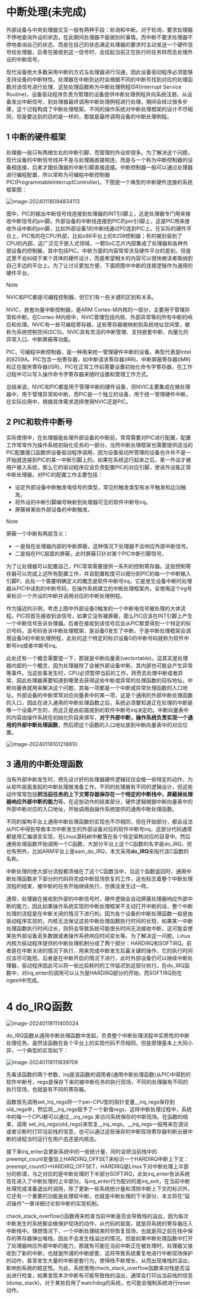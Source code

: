 # 中断处理(未完成)

外部设备与中央处理器交互一般有两种手段：轮询和中断。对于轮询，要求处理器不停地查询外设的状态，在此期间处理器不能做别的事情。而中断不要求处理器不停地查询自己的状态，而是在自己的状态满足处理器的要求时主动发送一个硬件信号给处理器，后者在接收到这一信号时，会挂起当前正在执行的任务转而去处理外设的中断信号。

现代设备绝大多数采用中断的方式与处理器进行沟通，因此设备驱动程序必须能够支持设备的中断特性。处理器在中断到达时会根据不同的中断号找到对应的处理函数对该信号进行处理，这些处理函数称为中断处理例程ISR(Interrupt Service Routine)，设备驱动程序负责为管理的设备提供中断处理例程并向系统注册。从设备发出中断信号，到处理器最终调用中断处理例程进行处理，期间会经过很多步骤，这个过程构成了中断处理框架。不同的操作系统对中断处理框架的设计不尽相同，但是要达到的目的是一样的，那就是最终调用设备的中断处理例程。

## 1 中断的硬件框架

处理器一般只有两根左右的中断引脚，而管理的外设却很多。为了解决这个问题，现代设备的中断信号线并不是与处理器直接相连，而是与一个称为中断控制器的设备相连接，后者才跟处理器的中断引脚直接连接。中断控制器一般可以通过处理器进行编程配置，所以常称为可编程中断控制器PIC(ProgrammableInterruptController)。下图是一个典型的中断硬件连接的系统框架图：

![image-20240118094834113](figures/image-20240118094834113.png)

图中，PIC的输出中断信号线连接到处理器的INT引I脚上，这是处理器专门用来接收中断信号的pin脚。外部设备的中断线连接到PIC的pin引I脚上，这是PIC用来接收外设中断的pin脚，比如外部设备1的中断线通过P0连到PIC上。在实际的硬件平台上，PIC有的在CPU外部，比如x86平台上的8259控制器；有的被封装到了CPU的内部，这广泛见于嵌入式领域，一颗SoC芯片内部集成了处理器和各种外部设备的控制器，其中包括PIC。中断方面的内容常常涉及硬件平台的差别，但是这里不会纠结于某个具体的硬件设计，而是希望相关的内容可以很快被读者吸纳到自己手边的平台上。为了让讨论更加方便，下面把图中中断的连接逻辑作为通用的硬件平台。

> [!NOTE]
>
> NVIC和PIC都是可编程控制器，但它们有一些关键的区别和关系。
>
> NVIC，嵌套向量中断控制器，是ARM Cortex-M内核的一部分，主要用于管理异常和中断。在Cortex-M内核中，NVIC管理包括内核、外部异常等的所有中断的响应和处理。NVIC有一些可编程寄存器，这些寄存器被映射到系统地址空间里，被称为系统控制空间(SCS)。NVIC具有灵活的中断管理、支持嵌套中断、向量化的异常入口、中断屏蔽等功能。
>
> PIC，可编程中断控制器，是一种用来统一管理硬件中断的设备。典型代表是Intel的8259A。PIC包含一些寄存器，如中断请求寄存器(IRR)、中断屏蔽寄存器(IMR)和正在服务寄存器(ISR)。PIC在正常工作前需要设置初始化命令字寄存器，在工作过程中可以写入操作命令字寄存器来随时设置和管理工作方式。
>
> 总结来说，NVIC和PIC都是用于管理中断的硬件设备，但NVIC主要集成在微处理器中，用于管理异常和中断，而PIC是一个独立的设备，用于统一管理硬件中断。在实际应用中，根据具体需求选择使用NVIC还是PIC。

## 2 PIC和软件中断号

实际使用中，在处理器能处理外部设备的中断前，常常需要对PIC进行配置，配置工作常常作为操作系统初始化任务的一部分。当然中断处理框架也需要提供适当的PIC配置接口函数供设备驱动程序调用，因为设备驱动所管理的设备也许并不是一开始就连接到PIC的某一中断引脚上的。如果在系统运行起来之后，某一外设才被用户接入系统，那么它的驱动程序应该负责配置PIC的对应引脚，使该外设能正常中断处理器。对PIC的配置工作主要包括：

- 设定外部设备中断触发电信号的类型，常见的触发类型有水平触发和边沿触发。
- 将外设的中断引脚编号映射到处理器可见的软件中断号irq。
- 屏蔽掉某些外部设备的中断触发。

> [!NOTE]
>
> 屏蔽一个中断有两层含义：
>
> - 一是指在处理器内部的中断屏蔽，这种情况下处理器不会响应外部中断信号。
> - 二是指在PIC层面的屏蔽，此时屏蔽只针对某个PIC中断引脚信号。

为了让处理器可以配置自己，PIC常常需要提供一系列的控制寄存器。这些控制寄存器可以完成上述所有配置工作，并且配置粒度可以细分到PIC的每一个中断输入引脚P。此处一个需要明确定义的概念是软件中断号irq，它是发生设备中断时处理器从PIC中读到的中断号码，在操作系统建立的中断处理框架内，会使用这个irg号来标识一个外设的中断并调用对应的中断处理例程。

作为描述的示例，考虑上图中外部设备0触发的一个中断电信号被处理的大体流程。PIC将首先接收到该信号，如果它没有被屏蔽，那么PIC应该在INT引脚上产生一个中断信号告诉处理器。后者在接收到该信号后会从PIC那里得到一个特定的标识号码，该号码告诉中断处理框架，是设备0发生了中断。于是中断处理框架会调用设备0的中断处理例程，此处的这个特定的标识设备0的中断号码就称为软件中断号irq或者中断号irq。

此处还有一个概念需要提一下，那就是中断向量表(vectortable)。这其实是处理器内部的一个概念，因为处理器除了会被外部设备中断，其内部也可能会产生异常等事件。当这些事发生时，CPU必须暂停当前的工作，转而去处理中断或者异常，因此处理器需要知道到哪里去获得这些中断或异常的处理函数的目标地址。中断向量表就用来解决这个问题，其每一项都是一个中断或异常处理函数的入口地址。外部设备的中断常常对应向量表中的某一项，这是个通用的外部中断处理函数的入口，因此在进入通用的中断处理函数之后，系统必须要知道正在处理的中断是哪一个设备产生的，而这正是由前面提到的软件中断号irq决定的。中断向量表中的内容由操作系统在初始化阶段来填写，**对于外部中断，操作系统负责实现一个通用的外部中断处理函数**，然后把这个函数的入口地址放到中断向量表中的对应位置。

![image-20240118101218810](figures/image-20240118101218810.png)

## 3 通用的中断处理函数

当有外部中断发生时，预先设计好的处理器硬件逻辑往往会做一些特定的动作，为从软件层面发起的中断处理做准备工作。不同的处理器有不同的逻辑设计，但这些动作常常包括**把当前任务的上下文寄存器保存在一个特定的中断栈中，屏蔽掉处理器响应外部中断的能力**等。在这些动作的结束部分，硬件逻辑根据中断向量表中的外部中断对应的入口地址，开始调用由操作系统提供的通用中断处理函数。

不同的架构平台上通用中断处理函数的实现也不尽相同，但在开始部分，都会设法从PIC中得到导致本次中断发生的外部设备对应的软件中断号irq，这部分代码通常都是用汇编语言实现，在Linux源码树中散落在各个特定架构对应的目录中。然后通用处理函数开始调用一个C函数，大部分平台上这个C函数的名字是do_IRQ，但也有例外，比如ARM平台上是asm_do_IRQ，本文采用**do_IRQ**来指代该C函数的名称。

中断处理的绝大部分流程都浓缩在了这个C函数当中，当这个函数返回时，通用中断处理函数余下部分的代码将完成中断现场恢复的工作，这也标志着整个中断处理流程的结束，被中断的任务开始继续执行，仿佛没发生过一样。

通常，处理器在接收到外部的中断信号时，硬件逻辑会自动屏蔽处理器响应外部中断的能力，因此如果操作系统实现的中断处理框架不主动打开中断的话，整个中断处理的流程是在中断关闭的情况下进行的。因为各个设备的中断处理函数一般是由驱动程序实现的，内核无法保证这些中断处理函数执行时间的长短，如果某一中断处理函数执行时间过长，则将会导致系统可能很长时间无法接收中断，这可能会使某些外部设备丢失数据或者操作系统响应时间变长等。为了解决这一问题，Linux内核为驱动程序提供的中断处理机制分成了两个部分：HARDIRQ和SOFTIRQ。前者是在中断关闭的情况下执行，用来完成中断发生后最关键的操作，它的执行时间应该尽可能短。后者是在中断开启的情况下进行，此时外部设备仍可以继续中断处理器，驱动程序因此可以将一些比较耗时的工作延迟到这部分执行。在do_IRQ函数中，对irq_enter的调用可以认为是HARDIRQ部分的开始，而SOFTIRQ则在irgexit中完成。

# 4 do_IRQ函数

![image-20240118111405024](figures/image-20240118111405024.png)

do_IRQ函数从通用中断处理函数中发起，负责整个中断处理流程中实质性的中断处理任务。虽然该函数在各个平台上的实现代码不尽相同，但是原理基本上大同小异，一个典型的实现如下：

![image-20240118111839708](figures/image-20240118111839708.png)

先看该函数的两个参数，irq是该函数的调用者(通用中断处理函数)从PIC中得到的软件中断号，regs是保存下来的被中断任务的执行现场，不同的处理器有不同的执行现场，也就是有不同的寄存器。

函数首先调用set_irq_regs将一个per-CPU型的指针变量\_\_irq_regs保存到old_regs中，然后将\_\_irq_regs赋予了一个新值regs，这样中断处理过程中，系统中的每一个CPU都可以通过\_\_irq_regs 来访问系统保存的中断现场。在函数的结束，调用 set_irq_regs(old_regs)来恢复\_\_irq_regs。\_\_irq_regs一般用来在调试或者诊断时打印当前栈的信息，也可以通过这些保存的中断现场寄存器判断出被中断的进程当时运行在用户态还是内核态。

接下来irq_enter会更新系统中的一些统计量，同时会把当前栈中的preempt_count变量加上HARDIRQ_OFFSET来标识一个HARDIRQ中断上下文：preempt_countO+HARDIRQ_OFFSET，HARDIRQ是Linux下对中断处理上半部分的称谓，与之对应的是中断处理的下半部分SOFTIRQ，此处irq_enter告诉系统现在进入了中断处理的上半部分。与irq_enter行为配对的是irq_exit，在当前中断处理完成准备退出时调用，除了更新一些系统统计量和清除中断上下文的标识外，它还有一个重要的功能是处理软中断，也就是中断处理的下半部分，本文将在“延迟操作”一章详细讨论软中断的实现机制。

check_stack_overflow()函数用来检查当前中断是否会导致栈的溢出，因为每次中断发生时系统都会做保护现场的动作，从代码的层面，就是将系统的寄存器压入中断栈中。理想情况下，一个中断处理结束时将恢复现场，也就是将之前在栈中保存的寄存器弹出堆栈，因此不会发生栈溢出的情况。但是如果中断处理函数中打开了处理器响应外部中断的能力，那就有可能在当前中断正在被处理时，处理器又接收到了新的中断，也就是所谓的中断嵌套，这将导致系统重复地进行中断现场保护的动作，甚至发生大量的中断嵌套行为，使得栈不断增长，从而出现堆栈的溢出，影响到系统的稳定性。为此，系统使用check_stack_overflow函数来对栈是否溢出进行检查，如果发现本次中断有可能导致栈的溢出，通常会打印出当前栈的信息(dump_stack)，对于某些启用了watchdog的系统，也可能会强制系统进行reset动作。

